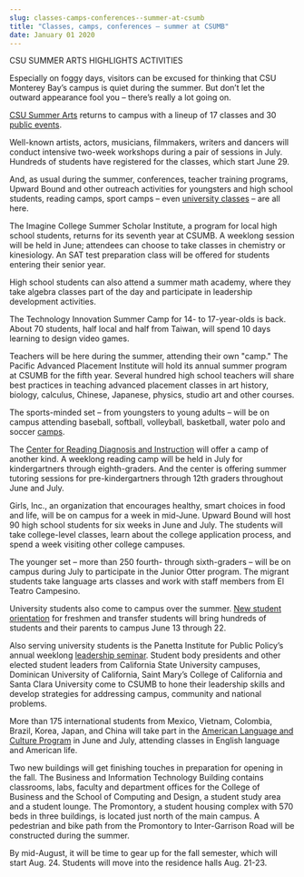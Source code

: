 ```yaml
---
slug: classes-camps-conferences--summer-at-csumb
title: "Classes, camps, conferences – summer at CSUMB"
date: January 01 2020
---
```


 
<p>CSU SUMMER ARTS HIGHLIGHTS ACTIVITIES</p>
<p>
  Especially on foggy days, visitors can be excused for thinking that CSU
  Monterey Bay’s campus is quiet during the summer. But don’t let the outward
  appearance fool you – there’s really a lot going on.
</p>
<p>
  <a href="https://blogs.calstate.edu/summerarts/">CSU Summer Arts</a> returns to
  campus with a lineup of 17 classes and 30
  <a href="https://blogs.calstate.edu/summerarts/index.php/events/"
    >public events</a
  >.
</p>
<p>
  Well&#45;known artists, actors, musicians, filmmakers, writers and dancers
  will conduct intensive two&#45;week workshops during a pair of sessions in
  July. Hundreds of students have registered for the classes, which start June
  29.
</p>
<p>
  And, as usual during the summer, conferences, teacher training programs,
  Upward Bound and other outreach activities for youngsters and high school
  students, reading camps, sport camps – even
  <a
    href="https://csumb.edu/planning/schedule/summer2015/extended?_search=Extended+Education"
    >university classes</a
  >
  – are all here.
</p>
<p>
  The Imagine College Summer Scholar Institute, a program for local high school
  students, returns for its seventh year at CSUMB. A weeklong session will be
  held in June; attendees can choose to take classes in chemistry or
  kinesiology. An SAT test preparation class will be offered for students
  entering their senior year.
</p>
<p>
  High school students can also attend a summer math academy, where they take
  algebra classes part of the day and participate in leadership development
  activities.
</p>
<p>
  The Technology Innovation Summer Camp for 14&#45; to 17&#45;year&#45;olds is
  back. About 70 students, half local and half from Taiwan, will spend 10 days
  learning to design video games.
</p>
<p>
  Teachers will be here during the summer, attending their own "camp." The
  Pacific Advanced Placement Institute will hold its annual summer program at
  CSUMB for the fifth year. Several hundred high school teachers will share best
  practices in teaching advanced placement classes in art history, biology,
  calculus, Chinese, Japanese, physics, studio art and other courses.
</p>
<p>
  The sports&#45;minded set – from youngsters to young adults – will be on
  campus attending baseball, softball, volleyball, basketball, water polo and
  soccer
  <a href="https://otterathletics.com/sports/2007/8/7/camps.aspx">camps</a>.
</p>
<p>
  The
  <a href="https://csumb.edu/readingcenter?_search=Center+for+Reading+Diagnosis"
    >Center for Reading Diagnosis and Instruction</a
  >
  will offer a camp of another kind. A weeklong reading camp will be held in
  July for kindergartners through eighth&#45;graders. And the center is offering
  summer tutoring sessions for pre&#45;kindergartners through 12th graders
  throughout June and July.
</p>
<p>
  Girls, Inc., an organization that encourages healthy, smart choices in food
  and life, will be on campus for a week in mid&#45;June. Upward Bound will host
  90 high school students for six weeks in June and July. The students will take
  college&#45;level classes, learn about the college application process, and
  spend a week visiting other college campuses.
</p>
<p>
  The younger set – more than 250 fourth&#45; through sixth&#45;graders – will
  be on campus during July to participate in the Junior Otter program. The
  migrant students take language arts classes and work with staff members from
  El Teatro Campesino.
</p>
<p>
  University students also come to campus over the summer.
  <a href="https://csumb.edu/orientation?_search=new+student+orientation"
    >New student orientation</a
  >
  for freshmen and transfer students will bring hundreds of students and their
  parents to campus June 13 through 22.
</p>
<p>
  Also serving university students is the Panetta Institute for Public Policy’s
  annual weeklong
  <a
    href="https://www.panettainstitute.org/programs/study&#45;with&#45;us/student&#45;leadership&#45;training/"
    >leadership seminar</a
  >. Student body presidents and other elected student leaders from California
  State University campuses, Dominican University of California, Saint Mary’s
  College of California and Santa Clara University come to CSUMB to hone their
  leadership skills and develop strategies for addressing campus, community and
  national problems.
</p>
<p>
  More than 175 international students from Mexico, Vietnam, Colombia, Brazil,
  Korea, Japan, and China will take part in the
  <a
    href="https://csumb.edu/international/about&#45;alcp?_search=American+Language+and+Culture"
    >American Language and Culture Program</a
  >
  in June and July, attending classes in English language and American life.
</p>
<p>
  Two new buildings will get finishing touches in preparation for opening in the
  fall. The Business and Information Technology Building contains classrooms,
  labs, faculty and department offices for the College of Business and the
  School of Computing and Design, a student study area and a student lounge. The
  Promontory, a student housing complex with 570 beds in three buildings, is
  located just north of the main campus. A pedestrian and bike path from the
  Promontory to Inter&#45;Garrison Road will be constructed during the summer.
</p>
<p>
  By mid&#45;August, it will be time to gear up for the fall semester, which
  will start Aug. 24. Students will move into the residence halls Aug.
  21&#45;23.
</p>
 
